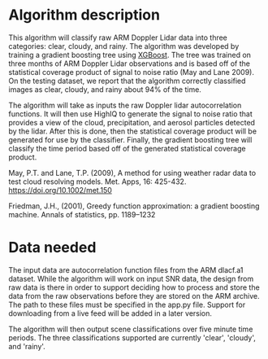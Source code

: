 # Algorithm description

This algorithm will classify raw ARM Doppler Lidar data into three categories: clear, cloudy, and rainy. The algorithm 
was developed by training a gradient boosting tree using [XGBoost](https://xgboost.readthedocs.io). The tree was trained
on three months of ARM Doppler Lidar observations and is based off of the statistical coverage product of signal to
noise ratio (May and Lane 2009). On the testing dataset, we report that the algorithm correctly classified images
as clear, cloudy, and rainy about 94% of the time.

The algorithm will take as inputs the raw Doppler lidar autocorrelation functions. It will then use HighIQ to generate
the signal to noise ratio that provides a view of the cloud, precipitation, and aerosol particles detected by the lidar.
After this is done, then the statistical coverage product will be generated for use by the classifier. Finally, the
gradient boosting tree will classify the time period based off of the generated statistical coverage product.

May, P.T. and Lane, T.P. (2009), A method for using weather radar data to test cloud resolving models.
Met. Apps, 16: 425-432. https://doi.org/10.1002/met.150

Friedman, J.H., (2001), Greedy function approximation: a gradient boosting machine. Annals of statistics, pp. 1189–1232
# Data needed

The input data are autocorrelation function files from the ARM dlacf.a1 dataset. While the algorithm will work on input
SNR data, the design from raw data is there in order to support deciding how to process and store the data from the raw
observations before they are stored on the ARM archive.
The path to these files must be specified in the app.py file.
Support for downloading from a live feed will be added in a later version.

The algorithm will then output scene classifications over five minute time periods. The three classifications supported are
currently 'clear', 'cloudy', and 'rainy'.

